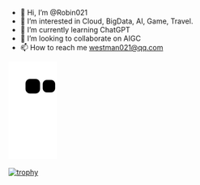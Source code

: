 - 👋 Hi, I’m @Robin021
- 👀 I’m interested in Cloud, BigData, AI, Game, Travel. 
- 🌱 I’m currently learning ChatGPT
- 💞️ I’m looking to collaborate on AIGC
- 📫 How to reach me westman021@qq.com




![snake](./assets/github-contribution-grid-snake.svg)




[![trophy](https://github-profile-trophy.vercel.app/?username=Robin021&theme=onedark&column=7)](https://github.com/Robin021/github-profile-trophy)


